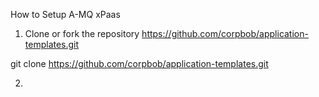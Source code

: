 How to Setup A-MQ xPaas

1. Clone or fork the repository https://github.com/corpbob/application-templates.git

git clone https://github.com/corpbob/application-templates.git

2. 

